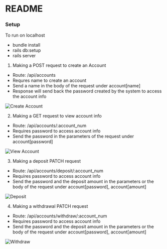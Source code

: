 # README

### Setup
To run on localhost
* bundle install
* rails db:setup
* rails server

1. Making a POST request to create an Account
* Route: /api/accounts
* Requres name to create an account
* Send a name in the body of the request under account[name] 
* Response will send back the password created by the system to access the account info

![Create Account](https://s3-us-west-1.amazonaws.com/medianapp/acc_post.png "Post Request")

2. Making a GET request to view account info
* Route: /api/accounts/:account_num
* Requires password to access account info
* Send the password in the parameters of the request under account[password]

![View Account](https://s3-us-west-1.amazonaws.com/medianapp/acc_get.png "Get Request")

3. Making a deposit PATCH request
* Route: /api/accounts/deposit/:account_num
* Requires password to access account info
* Send the password and the deposit amount in the parameters or the body
of the request under account[password], account[amount]

![Deposit](https://s3-us-west-1.amazonaws.com/medianapp/acc_deposit.png "Deposit")

4. Making a withdrawal PATCH request
* Route: /api/accounts/withdraw/:account_num
* Requires password to access account info
* Send the password and the deposit amount in the parameters or the body
of the request under account[password], account[amount]

![Withdraw](https://s3-us-west-1.amazonaws.com/medianapp/acc_withdraw.png "Withdraw")
